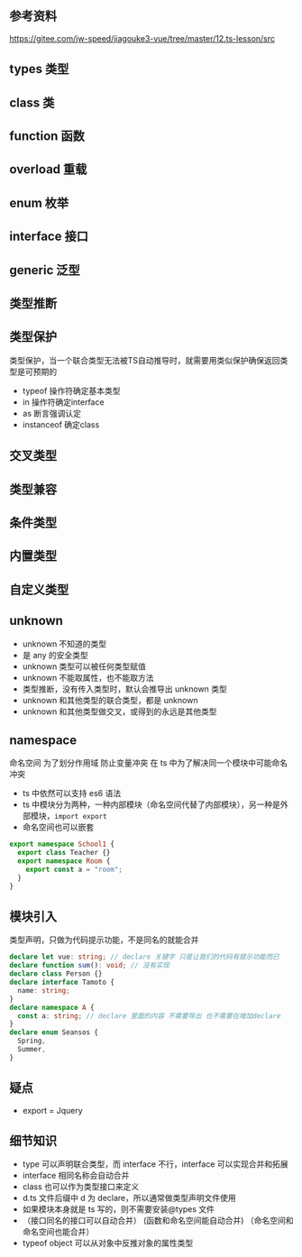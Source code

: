 ## 参考资料

https://gitee.com/jw-speed/jiagouke3-vue/tree/master/12.ts-lesson/src

## types 类型

## class 类

## function 函数

## overload 重载

## enum 枚举

## interface 接口

## generic 泛型

## 类型推断

## 类型保护
类型保护，当一个联合类型无法被TS自动推导时，就需要用类似保护确保返回类型是可预期的
- typeof 操作符确定基本类型
- in 操作符确定interface
- as 断言强调认定
- instanceof 确定class

## 交叉类型

## 类型兼容

## 条件类型

## 内置类型

## 自定义类型

## unknown

- unknown 不知道的类型
- 是 any 的安全类型
- unknown 类型可以被任何类型赋值
- unknown 不能取属性，也不能取方法
- 类型推断，没有传入类型时，默认会推导出 unknown 类型
- unknown 和其他类型的联合类型，都是 unknown
- unknown 和其他类型做交叉，或得到的永远是其他类型

## namespace

命名空间 为了划分作用域 防止变量冲突 在 ts 中为了解决同一个模块中可能命名冲突

- ts 中依然可以支持 es6 语法
- ts 中模块分为两种，一种内部模块（命名空间代替了内部模块），另一种是外部模块，`import export`
- 命名空间也可以嵌套

```typescript
export namespace School1 {
  export class Teacher {}
  export namespace Room {
    export const a = "room";
  }
}
```

## 模块引入

类型声明，只做为代码提示功能，不是同名的就能合并

```typescript
declare let vue: string; // declare 关键字 只是让我们的代码有提示功能而已
declare function sum(): void; // 没有实现
declare class Person {}
declare interface Tamoto {
  name: string;
}
declare namespace A {
  const a: string; // declare 里面的内容 不需要导出 也不需要在增加declare
}
declare enum Seansos {
  Spring,
  Summer,
}
```

## 疑点

- export = Jquery

## 细节知识

- type 可以声明联合类型，而 interface 不行，interface 可以实现合并和拓展
- interface 相同名称会自动合并
- class 也可以作为类型接口来定义
- d.ts 文件后缀中 d 为 declare，所以通常做类型声明文件使用
- 如果模块本身就是 ts 写的，则不需要安装@types 文件
- （接口同名的接口可以自动合并） (函数和命名空间能自动合并) （命名空间和 命名空间也能合并）
- typeof object 可以从对象中反推对象的属性类型
